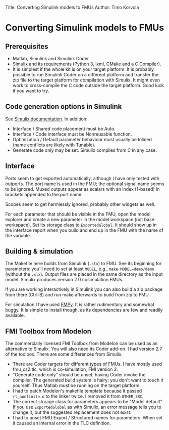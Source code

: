 Title: Converting Simulink models to FMUs
Author: Timo Korvola

# Converting Simulink models to FMUs

## Prerequisites

- Matlab, Simulink and Simulink Coder
- [Simulix][] and its requirements (Python 3, lxml, CMake and a C
  Compiler).
- It is simplest if the whole kit is on your target platform.  It is
  probably possible to run Simulink Coder on a different platform and
  transfer the zip file to the target platform for compilation with
  Simulix.  It might even work to cross-compile the C code outside the
  target platform.  Good luck if you want to try.

[Simulix]: https://github.com/Kvixen/Simulix

## Code generation options in Simulink

See [Simulix documentation][Simulix].  In addition:

- Interface / Shared code placement must be Auto.
- Interface / Code interface must be Nonreusable function.
- Optimization / Default parameter behaviour must usually be Inlined
  (name conflicts are likely with Tunable).
- Generate code only may be set.  Simulix compiles from C in any case.

## Interface

Ports seem to get exported automatically, although I have only tested
with outports.  The port name is used in the FMU; the optional
signal name seems to be ignored.  Muxed outputs appear as scalars
with an index (1-based) in brackets appended to the port name.

Scopes seem to get harmlessly ignored, probably other widgets as well.

For each parameter that should be visible in the FMU, open the model
explorer and create a new parameter in the model workspace (not base
workspace).  Set its storage class to `ExportedGlobal`.  It should
show up in the interface report when you build and end up in the FMU
with the name of the variable.

## Building & simulation

The Makefile here builds from Simulink (`.slx`) to FMU.  See its
beginning for parameters: you'll need to set at least `MODEL`, e.g.,
`make MODEL=demo/demo` (without the `.slx`).  Output files are placed
in the same directory as the input model.  Simulix produces version
2.0 cosimulation FMUs.

If you are working interactively in Simulink you can also build a zip
package from there (Ctrl-B) and run make afterwards to build from zip
to FMU.

For simulation I have used [FMPy][].  It is rather rudimentary and
somewhat buggy.  It is simple to install though, as its dependencies
are few and readily available.

[FMPy]: https://github.com/CATIA-Systems/FMPy

## FMI Toolbox from Modelon

The commercially licensed FMI Toolbox from Modelon can be used as an
alternative to Simulix.  You will also need its Coder add-on.  I had
version 2.7 of the toolbox.  There are some differences from Simulix.

- There are Coder targets for different types of FMUs.  I have mostly
  used fmu_cs2.tlc, which is co-simulation, FMI version 2.
- "Generate code only" should be unset, having Coder invoke the
  compiler.  The generated build system is hairy; you don't want to
  touch it yourself.  Thus Matlab must be running on the target
  platform.
- I had to patch Modelon's makefile template because it passed
  `rt_nonfinite.o` to the linker twice.  I removed it from
  `OTHER_SRC`.
- The correct storage class for parameters appears to be "Model
  default".  If you use `ExportedGlobal` as with Simulix, an error
  message tells you to change it, but the suggested replacement does
  not exist.
- I had to unset FMU Export / Structured names for parameters.  When
  set it caused an internal error in the TLC definition.
